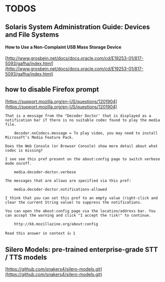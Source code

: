 # TODOS

## Solaris System Administration Guide: Devices and File Systems
#### How to Use a Non-Complaint USB Mass Storage Device
[http://www.grosbein.net/docs/docs.oracle.com/cd/E19253-01/817-5093/gafha/index.html](http://www.grosbein.net/docs/docs.oracle.com/cd/E19253-01/817-5093/gafha/index.html)

## how to disable Firefox prompt
[https://support.mozilla.org/en-US/questions/1201904](https://support.mozilla.org/en-US/questions/1201904)
```
That is a message from the "Decoder Doctor' that is displayed as a notification bar if there is no suitable codec found to play the media file.

    decoder.noCodecs.message = To play video, you may need to install Microsoft’s Media Feature Pack. 

Does the Web Console (or Browser Console) show more detail about what codec is missing?

I see see this pref present on the about:config page to switch verbose mode on/off.

    media.decoder-doctor.verbose 

The messages that are allows are specified via this pref:

    media.decoder-doctor.notifications-allowed 

I think that you can set this pref to an empty value (right-click and clear the current String value) to suppress the notifications.

You can open the about:config page via the location/address bar. You can accept the warning and click "I accept the risk!" to continue.

    http://kb.mozillazine.org/about:config 

Read this answer in context 👍 1
```

## Silero Models: pre-trained enterprise-grade STT / TTS models
[https://github.com/snakers4/silero-models.git](https://github.com/snakers4/silero-models.git)
